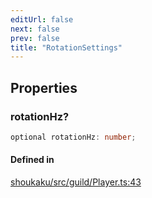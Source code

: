 ```yaml
---
editUrl: false
next: false
prev: false
title: "RotationSettings"
---
```


## Properties

<a id="rotationhz" name="rotationhz"></a>

### rotationHz?

```ts
optional rotationHz: number;
```

#### Defined in

[shoukaku/src/guild/Player.ts:43](https://github.com/shipgirlproject/shoukaku/blob/049b5dc536f3b28e41c5423a707d8a02ac9377a7/src/guild/Player.ts#L43)
